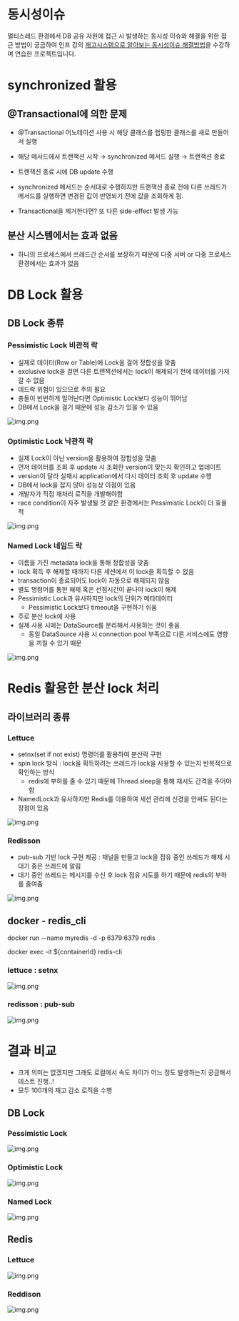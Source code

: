 # 동시성이슈

멀티스레드 환경에서 DB 공유 자원에 접근 시 발생하는 동시성 이슈와 해결을 위한 접근 방법이 궁금하여 인프 강의 [재고시스템으로 알아보는 동시성이슈 해결방법](https://inf.run/FrsT)을 수강하며 연습한 프로젝트입니다.

# synchronized 활용

## @Transactional에 의한 문제

- @Transactional 어노테이션 사용 시 해당 클래스를 랩핑한 클래스를 새로 만들어서 실행

- 해당 메서드에서 트랜잭션 시작 → synchronized 메서드 실행 → 트랜잭션 종료

- 트랜잭션 종료 시에 DB update 수행

- synchronized 메서드는 순서대로 수행하지만 트랜잭션 종료 전에 다른 쓰레드가 메서드를 실행하면 변경된 값이 반영되기 전에 값을 조회하게 됨.

- Transactional을 제거한다면? 또 다른 side-effect 발생 가능

## 분산 시스템에서는 효과 없음

- 하나의 프로세스에서 쓰레드간 순서를 보장하기 때문에 다중 서버 or 다중 프로세스 환경에서는 효과가 없음

# DB Lock 활용

## DB Lock 종류

### Pessimistic Lock 비관적 락

- 실제로 데이터(Row or Table)에 Lock을 걸어 정합성을 맞춤
- exclusive lock을 걸면 다른 트랜잭션에서는 lock이 해제되기 전에 데이터를 가져갈 수 없음
- 데드락 위험이 있으므로 주의 필요
- 충돌이 빈번하게 일어난다면 Optimistic Lock보다 성능이 뛰어남
- DB에서 Lock을 걸기 때문에 성능 감소가 있을 수 있음

![img.png](img/pessimistic_lock.png)

### Optimistic Lock 낙관적 락

- 실제 Lock이 아닌 version을 활용하여 정합성을 맞춤
- 먼저 데이터를 조회 후 update 시 조회한 version이 맞는지 확인하고 업데이트
- version이 달라 실패시 application에서 다시 데이터 조회 후 update 수행
- DB에서 lock을 잡지 않아 성능상 이점이 있음
- 개발자가 직접 재처리 로직을 개발해야함
- race condition이 자주 발생될 것 같은 환경에서는 Pessimistic Lock이 더 효율적

![img.png](img/optimistic_lock.png)

### Named Lock 네임드 락

- 이름을 가진 metadata lock을 통해 정합성을 맞춤
- lock 획득 후 해제할 때까지 다른 세션에서 이 lock을 획득할 수 없음
- transaction이 종료되어도 lock이 자동으로 해제되지 않음
- 별도 명령어를 통한 해제 혹은 선점시간이 끝나야 lock이 해제
- Pessimistic Lock과 유사하지만 lock의 단위가 메타데이터
    - Pessimistic Lock보다 timeout을 구현하기 쉬움
- 주로 분산 lock에 사용
- 실제 사용 시에는 DataSource를 분리해서 사용하는 것이 좋음
    - 동일 DataSource 사용 시 connection pool 부족으로 다른 서비스에도 영향을 끼칠 수 있기 때문

![img.png](img/named_lock.png)


# Redis 활용한 분산 lock 처리

## 라이브러리 종류

### Lettuce

- setnx(set if not exist) 명령어를 활용하여 분산락 구현
- spin lock 방식 : lock을 획득하려는 쓰레드가 lock을 사용할 수 있는지 반복적으로 확인하는 방식
    - redis에 부하를 줄 수 있기 때문에 Thread.sleep을 통해 재시도 간격을 주어야함
- NamedLock과 유사하지만 Redis를 이용하여 세션 관리에 신경을 안써도 된다는 장점이 있음

![img.png](img/lettuce.png)

### Redisson

- pub-sub 기반 lock 구현 제공 : 채널을 만들고 lock을 점유 중인 쓰레드가 해제 시 대기 중은 쓰레드에 알림
- 대기 중인 쓰레드는 메시지를 수신 후 lock 점유 시도를 하기 때문에 redis의 부하를 줄여줌

![img.png](img/reddison.png)

## docker - redis_cli

docker run --name myredis -d -p 6379:6379 redis

docker exec -it ${containerId} redis-cli

### lettuce : setnx

![img.png](img/lettuce_setnx.png)

### redisson : pub-sub

![img.png](img/reddison_pub-sub.png)

# 결과 비교
- 크게 의미는 없겠지만 그래도 로컬에서 속도 차이가 어느 정도 발생하는지 궁금해서 테스트 진행..!
- 모두 100개의 재고 감소 로직을 수행

## DB Lock

### Pessimistic Lock

![img.png](img/result_pessimistic.png)

### Optimistic Lock

![img.png](img/result_optimistic.png)

### Named Lock

![img.png](img/result_named.png)

## Redis

### Lettuce

![img.png](img/result_lettuce.png)

### Reddison

![img.png](img/result_reddison.png)